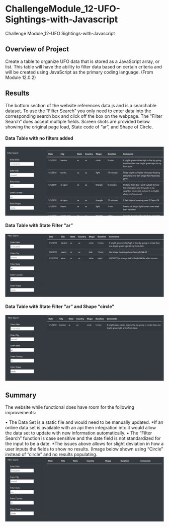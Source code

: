 # ChallengeModule_12-UFO-Sightings-with-Javascript

Challenge Module_12-UFO Sightings-with-Javascript

## Overview of Project

Create a table to organize UFO data that is stored as a JavaScript array, or list. This table will have the ability to filter data based on certain criteria and will be created using JavaScript as the primary coding language. (From Module 12.0.2)

## Results

The bottom section of the website references data.js and is a searchable dataset.  To use the “Filter Search” you only need to enter data into the corresponding search box and click off the box on the webpage.  The “Filter Search” does accept multiple fields.  Screen shots are provided below showing the original page load, State code of “ar”, and Shape of Circle.

#### Data Table with no filters added

![img](./static/images/FilterSearchBlank.jpg)

#### Data Table with State Filter "ar"

![img](./static/images/FilterSearchAR.jpg)

#### Data Table with State Filter "ar" and Shape "circle"

![img](./static/images/FilterSearchARCircle.jpg)


## Summary


The website while functional does have room for the following improvements:

•	The Data Set is a static file and would need to be manually updated.
    *If an online data set is available with an api then integration into it would allow the data set to update with new information automatically.
•	The “Filter Search” function is case sensitive and the date field is not standardized for the input to be a date.
    *The issues above allows for slight deviation in how a user inputs the fields to show no results. (Image below shown using “Circle” instead of “circle” and no results populating.
![img](./static/images/FilterSearchCapCircle.jpg)

